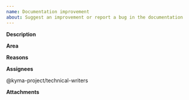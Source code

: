 ```yaml
---
name: Documentation improvement
about: Suggest an improvement or report a bug in the documentation
---
```


<!-- Thank you for your contribution. Before you submit the issue:
1. Search open and closed issues for duplicates.
2. Read the contributing guidelines.
3. Assign the Documentation project.
-->

**Description**

<!-- Provide a clear and concise description of the potential documentation improvement.-->

**Area**

<!-- Provide the area the document refers to. For example, write:
* Application Connector
* Event Mesh
* Kyma Environment Broker
* Rafter -->

**Reasons**

<!-- Explain why we should improve the document. -->

**Assignees**

@kyma-project/technical-writers

**Attachments**

<!-- Attach any files, links, code samples, or screenshots that will convince us to your idea. -->
